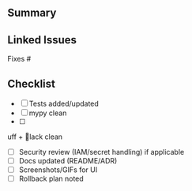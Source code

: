 ﻿## Summary
<!-- What changed and why -->

## Linked Issues
Fixes #

## Checklist
- [ ] Tests added/updated
- [ ] mypy clean
- [ ] uff + lack clean
- [ ] Security review (IAM/secret handling) if applicable
- [ ] Docs updated (README/ADR)
- [ ] Screenshots/GIFs for UI
- [ ] Rollback plan noted
